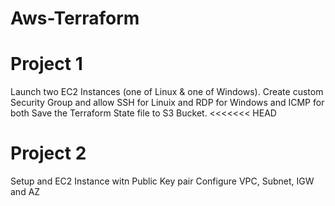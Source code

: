 # Aws-Terraform

Project 1
=========

Launch two EC2 Instances (one of Linux & one of Windows).
Create custom Security Group and allow SSH for Linuix and RDP for Windows and ICMP for both
Save the Terraform State file to S3 Bucket.
<<<<<<< HEAD

Project 2
=========

Setup and EC2 Instance witn Public Key pair
Configure VPC, Subnet, IGW and AZ

